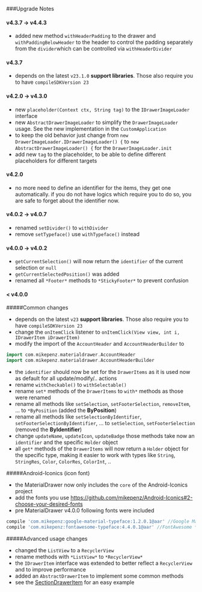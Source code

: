 ###Upgrade Notes

#### v4.3.7 -> v4.4.3
* added new method `withHeaderPadding` to the drawer and `withPaddingBelowHeader` to the header to control the padding separately from the `divider`which can be controlled via `withHeaderDivider`

#### v4.3.7
* depends on the latest `v23.1.0` **support libraries**. Those also require you to have `compileSDKVersion 23`

#### v4.2.0 -> v4.3.0
* new `placeholder(Context ctx, String tag)` to the `IDrawerImageLoader` interface
* new `AbstractDrawerImageLoader` to simplify the `DrawerImageLoader` usage. See the new implementation in the `CustomApplication`
* to keep the old behavior just change from `new DrawerImageLoader.IDrawerImageLoader() {` to `new AbstractDrawerImageLoader() {` for the `DrawerImageLoader.init`
* add new `tag` to the placeholder, to be able to define different placeholders for different targets

#### v4.2.0
* no more need to define an identifier for the items, they get one automatically. if you do not have logics which require you to do so, you are safe to forget about the identifier now.

#### v4.0.2 -> v4.0.7
* renamed `setDivider()` to `withDivider`
* remove `setTypeface()` use `withTypeface()` instead

#### v4.0.0 -> v4.0.2
* `getCurrentSelection()` will now return the `identifier` of the current selection or `null`
* `getCurrentSelectedPosition()` was added
* renamed all `*Footer*` methods to `*StickyFooter*` to prevent confusion

#### < v4.0.0

#####Common changes
* depends on the latest `v23` **support libraries**. Those also require you to have `compileSDKVersion 23`
* change the `onItemClick` listener to `onItemClick(View view, int i, IDrawerItem iDrawerItem)`
* modify the import of the `AccountHeader` and `AccountHeaderBuilder` to
```gradle
import com.mikepenz.materialdrawer.AccountHeader
import com.mikepenz.materialdrawer.AccountHeaderBuilder
```
* the `identifier` should now be set for the `DrawerItems` as it is used now as default for all update/modify/.. actions
* rename `withCheckable()` to `withSelectable()`
* rename `set*` methods of the `DrawerItems` to `with*` methods as those were renamed
* rename all methods like `setSelection`, `setFooterSelection`, `removeItem`, ... to `*ByPosition` (added the **ByPosition**)
* rename all methods like `setSelectionByIdentifier`, `setFooterSelectionByIdentifier`, ... to `setSelection`, `setFooterSelection` (removed the **ByIdentifier**)
* change `updateName`, `updateIcon`, `updateBadge` those methods take now an `identifier` and the specific `Holder` object
* all `get*` methods of the `DrawerItems` will now return a `Holder` object for the specific type, making it easier to work with types like `String`, `StringRes`, `Color`, `ColorRes`, `ColorInt`, ..

#####Android-Iconics (icon font)
* the MaterialDrawer now only includes the `core` of the Android-Iconics project
 * add the fonts you use https://github.com/mikepenz/Android-Iconics#2-choose-your-desired-fonts
* pre MaterialDrawer v4.0.0 following fonts were included
```gradle
compile 'com.mikepenz:google-material-typeface:1.2.0.1@aar' //Google Material Design Icons
compile 'com.mikepenz:fontawesome-typeface:4.4.0.1@aar' //FontAwesome **NOTE:** the packagename changed for this font
```

#####Advanced usage changes
* changed the `ListView` to a `RecyclerView`
 * rename methods with `*ListView*` to `*RecyclerView*`
* the `IDrawerItem` interface was extended to better reflect a `RecyclerView` and to improve performance
 * added an `AbstractDrawerItem` to implement some common methods
 * see the [SectionDrawerItem](https://github.com/mikepenz/MaterialDrawer/blob/feature/refactoring/library/src/main/java/com/mikepenz/materialdrawer/model/SectionDrawerItem.java) for an easy example
